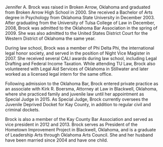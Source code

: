 ﻿---
fname: 'Jennifer'
lname: 'Brock'
id: 1132
published: False
layout: judge-bio
---
Jennifer A. Brock was raised in Broken Arrow, Oklahoma and graduated
from Broken Arrow High School in 2000. She received a Bachelor of Arts
degree in Psychology from Oklahoma State University in December 2003.
After graduating from the University of Tulsa College of Law in
December, 2008, Brock was admitted to the Oklahoma Bar Association in
the spring of 2009. She was also admitted to the United States District
Court for the Western District of Oklahoma the same year.

During law school, Brock was a member of Phi Delta Phi, the
international legal honor society, and served in the position of Night
Vice Magister in 2007. She received several CALI awards during law
school, including Legal Drafting and Federal Income Taxation. While
attending TU Law, Brock also volunteered with Legal Aid Services of
Oklahoma in Stillwater and later worked as a licensed legal intern for
the same office.

Following admission to the Oklahoma Bar, Brock entered private practice
as an associate with Kirk R. Boersma, Attorney at Law in Blackwell,
Oklahoma, where she practiced family and juvenile law until her
appointment as Special Judge in 2015. As Special Judge, Brock currently
oversees the Juvenile Deprived Docket for Kay County, in addition to
regular civil and criminal dockets.

Brock is also a member of the Kay County Bar Association and served as
vice president in 2012 and 2013. Brock serves as President of the
Hometown Improvement Project in Blackwell, Oklahoma, and is a graduate
of Leadership Arts through Oklahoma Arts Council. She and her husband
have been married since 2004 and have one child.
